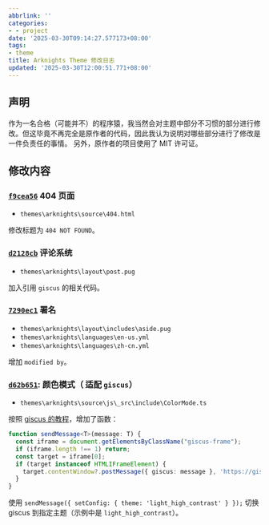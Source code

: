 ```yaml
---
abbrlink: ''
categories:
- - project
date: '2025-03-30T09:14:27.577173+08:00'
tags:
- theme
title: Arknights Theme 修改日志
updated: '2025-03-30T12:00:51.771+08:00'
---
```

## 声明

作为一名合格（可能并不）的程序猿，我当然会对主题中部分不习惯的部分进行修改。但这毕竟不再完全是原作者的代码，因此我认为说明对哪些部分进行了修改是一件负责任的事情。
另外，原作者的项目使用了 MIT 许可证。

## 修改内容

### [`f9cea56`](https://github.com/weilycoder/weilycoder.github.io/commit/f9cea56da7e80c84404375826cb0855dd1807b93) 404 页面

+ `themes\arknights\source\404.html`

修改标题为 `404 NOT FOUND`。

### [`d2128cb`](https://github.com/weilycoder/weilycoder.github.io/commit/d2128cb160ac2a985966c31ed20e2280a04aaf0a) 评论系统

+ `themes\arknights\layout\post.pug`

加入引用 `giscus` 的相关代码。

### [`7290ec1`](https://github.com/weilycoder/weilycoder.github.io/commit/7290ec1ace22fb3f0b2aa0f4fc6a24595b12c5ff) 署名

+ `themes\arknights\layout\includes\aside.pug`
+ `themes\arknights\languages\en-us.yml`
+ `themes\arknights\languages\zh-cn.yml`

增加 `modified by`。

### [`d62b651`](https://github.com/weilycoder/weilycoder.github.io/commit/d62b651494e9baecdde5e9ed27fa09b28386f9bb): 颜色模式（ 适配 `giscus`）

+ `themes\arknights\source\js\_src\include\ColorMode.ts`

按照 [giscus 的教程](https://github.com/giscus/giscus/blob/main/ADVANCED-USAGE.md)，增加了函数：

```typescript
function sendMessage<T>(message: T) {
  const iframe = document.getElementsByClassName("giscus-frame");
  if (iframe.length !== 1) return;
  const target = iframe[0];
  if (target instanceof HTMLIFrameElement) {
    target.contentWindow?.postMessage({ giscus: message }, 'https://giscus.app');
  }
}
```

使用 `sendMessage({ setConfig: { theme: 'light_high_contrast' } });` 切换 giscus 到指定主题（示例中是 `light_high_contrast`）。

